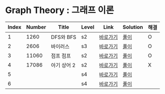 # Graph Theory : 그래프 이론

| Index | Number | Title            | Level | Link                                              | Solution                                                                            | 해결 |
| ----- | ------ | ---------------- | ----- | ------------------------------------------------- | ----------------------------------------------------------------------------------- | ---- |
| 1     | 1260   | DFS와 BFS             | s2    | [바로가기](https://www.acmicpc.net/problem/1260)  | [풀이](https://github.com/sgn07124/Algorithm/blob/main/Graph%20Theory/1260.md)  | O |
| 2     | 2606   | 바이러스             | s3    | [바로가기](https://www.acmicpc.net/problem/2606)  | [풀이](https://github.com/sgn07124/Algorithm/blob/main/Graph%20Theory/2606.md)  | O |
| 3     | 11060   | 점프 점프             | s2    | [바로가기](https://www.acmicpc.net/problem/11060)  | [풀이](https://github.com/sgn07124/Algorithm/blob/main/Graph%20Theory/11060.md)  | O |
| 4     | 17086   | 아기 상어 2             | s2    | [바로가기](https://www.acmicpc.net/problem/17086)  | [풀이](https://github.com/sgn07124/Algorithm/blob/main/Graph%20Theory/17086.md)  | X |
| 5     |    |              | s4    | [바로가기]()  | [풀이]()  |   |
| 6     |    |              | s4    | [바로가기]()  | [풀이]()  |   |

